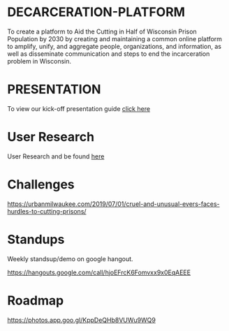 # DECARCERATION-PLATFORM
To create a platform  to Aid the Cutting in Half of Wisconsin Prison Population by 2030 by creating and maintaining a common online platform to amplify, unify, and aggregate people, organizations, and information, as well as disseminate communication and steps to end the incarceration problem in Wisconsin.

# PRESENTATION
To view our kick-off presentation guide [click here](https://docs.google.com/presentation/d/1iuYNvc6MhwU4wDS-b4AyR6wJP1i1Y4cq5IbzA30I0X0/edit?usp=sharing)

# User Research
User Research and be found [here](https://docs.google.com/document/d/1T5tx78YrjtgtUsQMM7hu6QfJPlwbWESn3ZhBSLw504o/edit#heading=h.y6qihjxpo44m)

# Challenges

https://urbanmilwaukee.com/2019/07/01/cruel-and-unusual-evers-faces-hurdles-to-cutting-prisons/

# Standups

Weekly standsup/demo on google hangout.

https://hangouts.google.com/call/hjoEFrcK6Fomvxx9x0EqAEEE

# Roadmap

https://photos.app.goo.gl/KppDeQHb8VUWu9WQ9
